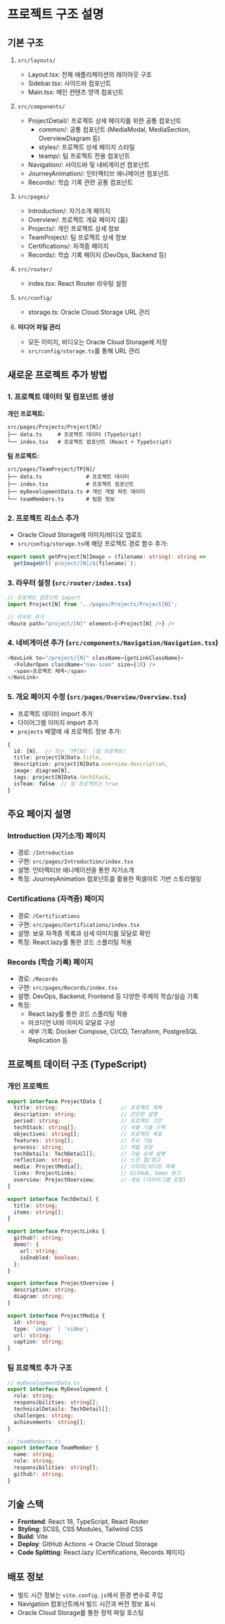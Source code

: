 # 프로젝트 구조 설명

## 기본 구조
1. `src/layouts/`
   - Layout.tsx: 전체 애플리케이션의 레이아웃 구조
   - Sidebar.tsx: 사이드바 컴포넌트
   - Main.tsx: 메인 컨텐츠 영역 컴포넌트

2. `src/components/`
   - ProjectDetail/: 프로젝트 상세 페이지를 위한 공통 컴포넌트
     - common/: 공통 컴포넌트 (MediaModal, MediaSection, OverviewDiagram 등)
     - styles/: 프로젝트 상세 페이지 스타일
     - teamp/: 팀 프로젝트 전용 컴포넌트
   - Navigation/: 사이드바 및 내비게이션 컴포넌트
   - JourneyAnimation/: 인터랙티브 애니메이션 컴포넌트
   - Records/: 학습 기록 관련 공통 컴포넌트

3. `src/pages/`
   - Introduction/: 자기소개 페이지
   - Overview/: 프로젝트 개요 페이지 (홈)
   - Projects/: 개인 프로젝트 상세 정보
   - TeamProject/: 팀 프로젝트 상세 정보
   - Certifications/: 자격증 페이지
   - Records/: 학습 기록 페이지 (DevOps, Backend 등)

4. `src/router/`
   - index.tsx: React Router 라우팅 설정

5. `src/config/`
   - storage.ts: Oracle Cloud Storage URL 관리

6. **미디어 파일 관리**
   - 모든 이미지, 비디오는 Oracle Cloud Storage에 저장
   - `src/config/storage.ts`를 통해 URL 관리

## 새로운 프로젝트 추가 방법

### 1. 프로젝트 데이터 및 컴포넌트 생성

**개인 프로젝트:**
```
src/pages/Projects/Project[N]/
├── data.ts     # 프로젝트 데이터 (TypeScript)
└── index.tsx   # 프로젝트 컴포넌트 (React + TypeScript)
```

**팀 프로젝트:**
```
src/pages/TeamProject/TP[N]/
├── data.ts              # 프로젝트 데이터
├── index.tsx            # 프로젝트 컴포넌트
├── myDevelopmentData.ts # 개인 개발 파트 데이터
└── teamMembers.ts       # 팀원 정보
```

### 2. 프로젝트 리소스 추가
- Oracle Cloud Storage에 이미지/비디오 업로드
- `src/config/storage.ts`에 해당 프로젝트 경로 함수 추가:
```typescript
export const getProject[N]Image = (filename: string): string => 
  getImageUrl(`project/[N]/${filename}`);
```

### 3. 라우터 설정 (`src/router/index.tsx`)
```typescript
// 프로젝트 컴포넌트 import
import Project[N] from '../pages/Projects/Project[N]';

// 라우트 추가
<Route path="project/[N]" element={<Project[N] />} />
```

### 4. 네비게이션 추가 (`src/components/Navigation/Navigation.tsx`)
```typescript
<NavLink to="/project/[N]" className={getLinkClassName}>
  <FolderOpen className="nav-icon" size={18} />
  <span>프로젝트 제목</span>
</NavLink>
```

### 5. 개요 페이지 수정 (`src/pages/Overview/Overview.tsx`)
- 프로젝트 데이터 import 추가
- 다이어그램 이미지 import 추가
- `projects` 배열에 새 프로젝트 정보 추가:
```typescript
{
  id: [N],  // 또는 'TP[N]' (팀 프로젝트)
  title: project[N]Data.title,
  description: project[N]Data.overview.description,
  image: diagram[N],
  tags: project[N]Data.techStack,
  isTeam: false  // 팀 프로젝트는 true
}

```

## 주요 페이지 설명

### Introduction (자기소개) 페이지
- 경로: `/Introduction`
- 구현: `src/pages/Introduction/index.tsx`
- 설명: 인터랙티브 애니메이션을 통한 자기소개
- 특징: JourneyAnimation 컴포넌트를 활용한 픽셀아트 기반 스토리텔링

### Certifications (자격증) 페이지
- 경로: `/Certifications`
- 구현: `src/pages/Certifications/index.tsx`
- 설명: 보유 자격증 목록과 상세 이미지를 모달로 확인
- 특징: React.lazy를 통한 코드 스플리팅 적용

### Records (학습 기록) 페이지
- 경로: `/Records`
- 구현: `src/pages/Records/index.tsx`
- 설명: DevOps, Backend, Frontend 등 다양한 주제의 학습/실습 기록
- 특징: 
  - React.lazy를 통한 코드 스플리팅 적용
  - 아코디언 UI와 이미지 모달로 구성
  - 세부 기록: Docker Compose, CI/CD, Terraform, PostgreSQL Replication 등

## 프로젝트 데이터 구조 (TypeScript)

### 개인 프로젝트
```typescript
export interface ProjectData {
  title: string;                    // 프로젝트 제목
  description: string;              // 간단한 설명
  period: string;                   // 프로젝트 기간
  techStack: string[];              // 사용 기술 스택
  objectives: string[];             // 프로젝트 목표
  features: string[];               // 주요 기능
  process: string;                  // 개발 과정
  techDetails: TechDetail[];        // 기술 상세 설명
  reflection: string;               // 느낀 점/회고
  media: ProjectMedia[];            // 이미지/비디오 목록
  links: ProjectLinks;              // GitHub, Demo 링크
  overview: ProjectOverview;        // 개요 (다이어그램 포함)
}

export interface TechDetail {
  title: string;
  items: string[];
}

export interface ProjectLinks {
  github?: string;
  demo?: {
    url: string;
    isEnabled: boolean;
  };
}

export interface ProjectOverview {
  description: string;
  diagram: string;
}

export interface ProjectMedia {
  id: string;
  type: 'image' | 'video';
  url: string;
  caption: string;
}
```

### 팀 프로젝트 추가 구조
```typescript
// myDevelopmentData.ts
export interface MyDevelopment {
  role: string;
  responsibilities: string[];
  technicalDetails: TechDetail[];
  challenges: string;
  achievements: string[];
}

// teamMembers.ts
export interface TeamMember {
  name: string;
  role: string;
  responsibilities: string[];
  github?: string;
}
```

## 기술 스택
- **Frontend**: React 18, TypeScript, React Router
- **Styling**: SCSS, CSS Modules, Tailwind CSS
- **Build**: Vite
- **Deploy**: GitHub Actions → Oracle Cloud Storage
- **Code Splitting**: React.lazy (Certifications, Records 페이지)

## 배포 정보
- 빌드 시간 정보는 `vite.config.js`에서 환경 변수로 주입
- Navigation 컴포넌트에서 빌드 시간과 버전 정보 표시
- Oracle Cloud Storage를 통한 정적 파일 호스팅

